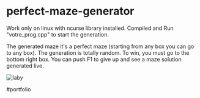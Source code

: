 # perfect-maze-generator
Work only on linux with ncurse library installed. Compiled and Run "votre_prog.cpp" to start the generation.

The generated maze it's a perfect maze (starting from any box you can go to any box). The generation is totally random.
To win, you must go to the bottom right box.
You can push F1 to give up and see a maze solution generated live.

![laby](https://user-images.githubusercontent.com/109299545/215203379-04e18900-56a9-4c5a-ab99-f71fd1da151c.PNG)

#portfolio
